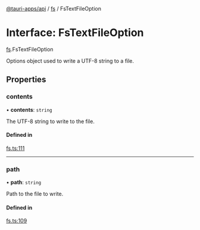 [@tauri-apps/api](../README.md) / [fs](../modules/fs.md) / FsTextFileOption

# Interface: FsTextFileOption

[fs](../modules/fs.md).FsTextFileOption

Options object used to write a UTF-8 string to a file.

## Properties

### contents

• **contents**: `string`

The UTF-8 string to write to the file.

#### Defined in

[fs.ts:111](https://github.com/tauri-apps/tauri/blob/a073f27/tooling/api/src/fs.ts#L111)

___

### path

• **path**: `string`

Path to the file to write.

#### Defined in

[fs.ts:109](https://github.com/tauri-apps/tauri/blob/a073f27/tooling/api/src/fs.ts#L109)
